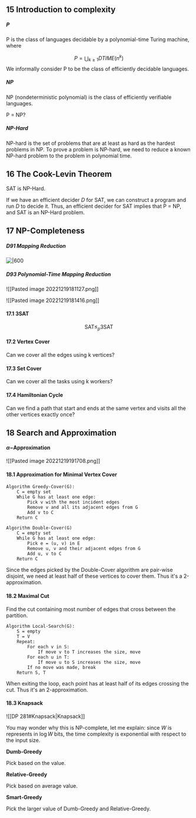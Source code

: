 ## 15 Introduction to complexity

##### P

P is the class of languages decidable by a polynomial-time Turing machine, where

$$
P = \bigcup_{k \geq 1}DTIME(n^k)
$$
We informally consider P to be the class of efficiently decidable languages.


##### NP

NP (nondeterministic polynomial) is the class of efficiently verifiable languages.

P = NP?

##### NP-Hard

NP-hard is the set of problems that are at least as hard as the hardest problems in NP. To prove a problem is NP-hard, we need to reduce a known NP-hard problem to the problem in polynomial time.



## 16 The Cook-Levin Theorem

SAT is NP-Hard.

If we have an efficient decider $D$ for SAT, we can construct a program and run $D$ to decide it. Thus, an efficient decider for SAT implies that P = NP, and SAT is an NP-Hard problem.



## 17 NP-Completeness

##### D91 Mapping Reduction

![|600](Pasted%20image%2020221219180646.png)

##### D93 Polynomial-Time Mapping Reduction

![[Pasted image 20221219181127.png]]

![[Pasted image 20221219181416.png]]

#### 17.1 3SAT

$$
\text{SAT} \leq_p \text{3SAT}
$$
#### 17.2 Vertex Cover

Can we cover all the edges using k vertices?

#### 17.3 Set Cover

Can we cover all the tasks using k workers?

#### 17.4 Hamiltonian Cycle

Can we find a path that start and ends at the same vertex and visits all the other vertices exactly once?



## 18 Search and Approximation

#### $\alpha-$Approximation

![[Pasted image 20221219191708.png]]

#### 18.1 Approximation for Minimal Vertex Cover

```algorithm
Algorithm Greedy-Cover(G):
	C = empty set
	While G has at least one edge:
		Pick v with the most incident edges
		Remove v and all its adjacent edges from G
		Add v to C
	Return C
```

```algorithm
Algorithm Double-Cover(G)
	C = empty set
	While G has at least one edge:
		Pick e = (u, v) in E
		Remove u, v and their adjacent edges from G
		Add u, v to C
	Return C
```

Since the edges picked by the Double-Cover algorithm are pair-wise disjoint, we need at least half of these vertices to cover them. Thus it's a 2-approximation.

#### 18.2 Maximal Cut

Find the cut containing most number of edges that cross between the partition.

```algorithm
Algorithm Local-Search(G):
	S = empty
	T = V
	Repeat:
		For each v in S:
			If move v to T increases the size, move
		For each u in T:
			If move u to S increases the size, move
		If no move was made, break
	Return S, T
```

When exiting the loop, each point has at least half of its edges crossing the cut. Thus it's an 2-approximation.

#### 18.3 Knapsack

![[DP 281#Knapsack|Knapsack]]

You may wonder why this is NP-complete, let me explain: since $W$ is represents in $\log W$ bits, the time complexity is exponential with respect to the input size.

**Dumb-Greedy**

Pick based on the value.

**Relative-Greedy**

Pick based on average value.

**Smart-Greedy**

Pick the larger value of Dumb-Greedy and Relative-Greedy.
